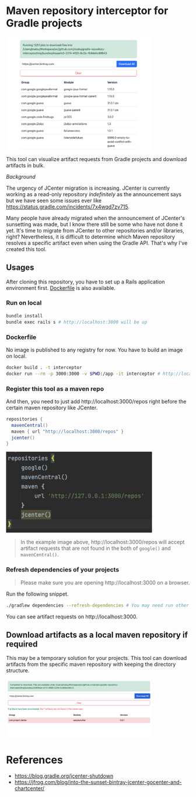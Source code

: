 # Maven repository interceptor for Gradle projects

<img src="./docs/download_in_progress.png" loading="lazy" alt="" width="400px">

This tool can visualize artifact requests from Gradle projects and download artifacts in bulk.

*Background*

The urgency of JCenter migration is increasing. JCenter is currently working as a read-only repository *indefinitely* as the announcement says but we have seen some issues ever like https://status.gradle.com/incidents/7x4wqd7zv715.

Many people have already migrated when the announcement of JCenter's sunsetting was made, but I know there still be some who have not done it yet. It's time to migrate from JCenter to other repositories and/or libraries, right?
Nevertheless, it is difficult to determine which Maven repository resolves a specific artifact even when using the Gradle API. That's why I've created this tool.

## Usages

After cloning this repository, you have to set up a Rails application environment first. [Dockerfile](#Dockerfile) is also available. 

### Run on local

```bash
bundle install
bundle exec rails s # http://localhost:3000 will be up
```

### Dockerfile

No image is published to any registry for now. You have to build an image on local.

```bash
docker build . -t interceptor
docker run --rm -p 3000:3000 -v $PWD:/app -it interceptor # http://localhost:3000 will be up
```

### Register this tool as a maven repo

And then, you need to just add http://localhost:3000/repos right before the certain maven repository like JCenter.

```gradle
repositories {
  mavenCentral()
  maven { url "http://localhost:3000/repos" }
  jcenter()
}
```

<img src="./docs/setting.png" loading="lazy" alt="" width="400px">

> In the example image above, http://localhost:3000/repos will accept artifact requests that are not found in the both of `google()` and `mavenCentral()`.

### Refresh dependencies of your projects

> Please make sure you are opening http://localhost:3000 on a browser.

Run the following snippet.

```bash
./gradlew dependencies --refresh-dependencies # You may need run other tasks to resolve all artifacts. It depends on your projects.
```

You can see artifact requests on http://localhost:3000.

## Download artifacts as a local maven repository if required

This may be a temporary solution for your projects. This tool can download artifacts from the specific maven repository with keeping the directory structure. 

<img src="./docs/intermediate_status.png" loading="lazy" alt="" width="400px">

# References

- https://blog.gradle.org/jcenter-shutdown
- https://jfrog.com/blog/into-the-sunset-bintray-jcenter-gocenter-and-chartcenter/